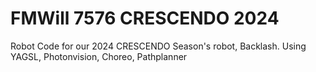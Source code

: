 # FMWill 7576 CRESCENDO 2024
Robot Code for our 2024 CRESCENDO Season's robot, Backlash.
Using YAGSL, Photonvision, Choreo, Pathplanner


